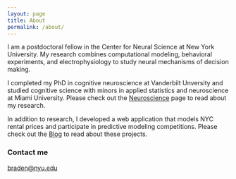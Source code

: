 ```yaml
---
layout: page
title: About
permalink: /about/
---
```

I am a postdoctoral fellow in the Center for Neural Science at New York University.  My research combines computational modeling, behavioral experiments, and electrophysiology to study neural mechanisms of decision making.  

I completed my PhD in cognitive neuroscience at Vanderbilt Unversity and studied cognitive science with minors in applied statistics and neuroscience at Miami University. Please check out the [Neuroscience](https://purcelba.github.io/Neuroscience/) page to read about my research.

In addition to research, I developed a web application that models NYC rental prices and participate in predictive modeling competitions.  Please check out the [Blog](https://purcelba.github.io/) to read about these projects.

### Contact me

[braden@nyu.edu](mailto:braden@nyu.edu)